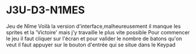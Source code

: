 # J3U-D3-N1MES
Jeu de Nîme
Voilà la version d'interface,malheureusement il manque les sprites et la 'Victoire' mais j'y travaille le plus vite possible 
Pour commencer le jeu il faut cliquer sur l'écran et pour valider le nombre de batons qu'on veut il faut appuyer sur le bouton d'entrée qui se situe dans le Keypad 
